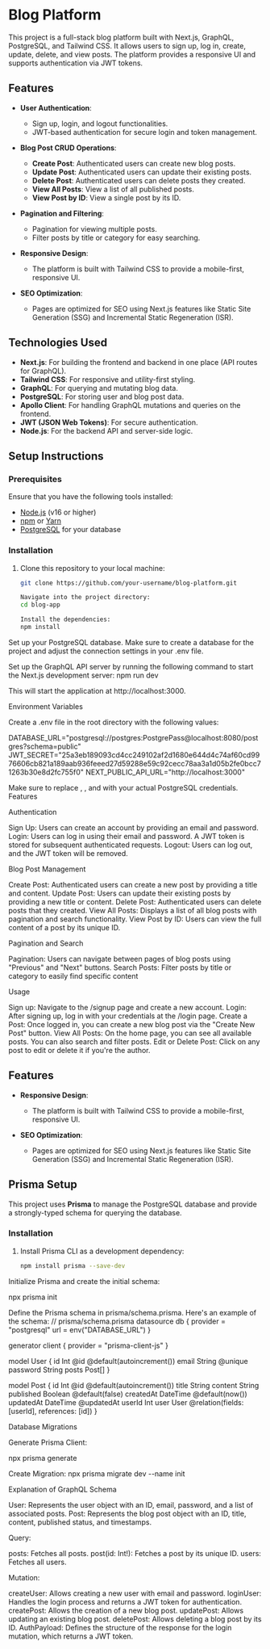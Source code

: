 
# Blog Platform

This project is a full-stack blog platform built with Next.js, GraphQL, PostgreSQL, and Tailwind CSS. It allows users to sign up, log in, create, update, delete, and view posts. The platform provides a responsive UI and supports authentication via JWT tokens.

## Features

- **User Authentication**: 
  - Sign up, login, and logout functionalities.
  - JWT-based authentication for secure login and token management.
  
- **Blog Post CRUD Operations**: 
  - **Create Post**: Authenticated users can create new blog posts.
  - **Update Post**: Authenticated users can update their existing posts.
  - **Delete Post**: Authenticated users can delete posts they created.
  - **View All Posts**: View a list of all published posts.
  - **View Post by ID**: View a single post by its ID.
  
- **Pagination and Filtering**: 
  - Pagination for viewing multiple posts.
  - Filter posts by title or category for easy searching.
  
- **Responsive Design**: 
  - The platform is built with Tailwind CSS to provide a mobile-first, responsive UI.
  
- **SEO Optimization**: 
  - Pages are optimized for SEO using Next.js features like Static Site Generation (SSG) and Incremental Static Regeneration (ISR).

## Technologies Used

- **Next.js**: For building the frontend and backend in one place (API routes for GraphQL).
- **Tailwind CSS**: For responsive and utility-first styling.
- **GraphQL**: For querying and mutating blog data.
- **PostgreSQL**: For storing user and blog post data.
- **Apollo Client**: For handling GraphQL mutations and queries on the frontend.
- **JWT (JSON Web Tokens)**: For secure authentication.
- **Node.js**: For the backend API and server-side logic.

## Setup Instructions

### Prerequisites

Ensure that you have the following tools installed:

- [Node.js](https://nodejs.org/) (v16 or higher)
- [npm](https://npmjs.com/) or [Yarn](https://yarnpkg.com/)
- [PostgreSQL](https://www.postgresql.org/) for your database

### Installation

1. Clone this repository to your local machine:

   ```bash
   git clone https://github.com/your-username/blog-platform.git

   Navigate into the project directory:
   cd blog-app

   Install the dependencies:
   npm install

Set up your PostgreSQL database. Make sure to create a database for the project and adjust the connection settings in your .env file.

Set up the GraphQL API server by running the following command to start the Next.js development server:  npm run dev

This will start the application at http://localhost:3000.

Environment Variables

Create a .env file in the root directory with the following values:

DATABASE_URL="postgresql://postgres:PostgrePass@localhost:8080/postgres?schema=public"
JWT_SECRET="25a3eb189093cd4cc249102af2d1680e644d4c74af60cd9976606cb821a189aab936feeed27d59288e59c92cecc78aa3a1d05b2fe0bcc71263b30e8d2fc755f0"
NEXT_PUBLIC_API_URL="http://localhost:3000"

Make sure to replace <username>, <password>, and <your-database-name> with your actual PostgreSQL credentials.
Features

Authentication

Sign Up: Users can create an account by providing an email and password.
Login: Users can log in using their email and password. A JWT token is stored for subsequent authenticated requests.
Logout: Users can log out, and the JWT token will be removed.



Blog Post Management

Create Post: Authenticated users can create a new post by providing a title and content.
Update Post: Users can update their existing posts by providing a new title or content.
Delete Post: Authenticated users can delete posts that they created.
View All Posts: Displays a list of all blog posts with pagination and search functionality.
View Post by ID: Users can view the full content of a post by its unique ID.

Pagination and Search


Pagination: Users can navigate between pages of blog posts using "Previous" and "Next" buttons.
Search Posts: Filter posts by title or category to easily find specific content

Usage

Sign up: Navigate to the /signup page and create a new account.
Login: After signing up, log in with your credentials at the /login page.
Create a Post: Once logged in, you can create a new blog post via the "Create New Post" button.
View All Posts: On the home page, you can see all available posts. You can also search and filter posts.
Edit or Delete Post: Click on any post to edit or delete it if you're the author.


## Features

  
- **Responsive Design**: 
  - The platform is built with Tailwind CSS to provide a mobile-first, responsive UI.
  
- **SEO Optimization**: 
  - Pages are optimized for SEO using Next.js features like Static Site Generation (SSG) and Incremental Static Regeneration (ISR).

## Prisma Setup

This project uses **Prisma** to manage the PostgreSQL database and provide a strongly-typed schema for querying the database.

### Installation

1. Install Prisma CLI as a development dependency:

   ```bash
   npm install prisma --save-dev

Initialize Prisma and create the initial schema:

npx prisma init

Define the Prisma schema in prisma/schema.prisma. Here's an example of the schema:
// prisma/schema.prisma
datasource db {
  provider = "postgresql"
  url      = env("DATABASE_URL")
}

generator client {
  provider = "prisma-client-js"
}

model User {
  id        Int      @id @default(autoincrement())
  email     String   @unique
  password  String
  posts     Post[]
}

model Post {
  id        Int      @id @default(autoincrement())
  title     String
  content   String
  published Boolean  @default(false)
  createdAt DateTime @default(now())
  updatedAt DateTime @updatedAt
  userId    Int
  user      User     @relation(fields: [userId], references: [id])
}



Database Migrations

Generate Prisma Client:

npx prisma generate

Create Migration:
npx prisma migrate dev --name init

Explanation of GraphQL Schema

User: Represents the user object with an ID, email, password, and a list of associated posts.
Post: Represents the blog post object with an ID, title, content, published status, and timestamps.

Query:

posts: Fetches all posts.
post(id: Int!): Fetches a post by its unique ID.
users: Fetches all users.

Mutation:

createUser: Allows creating a new user with email and password.
loginUser: Handles the login process and returns a JWT token for authentication.
createPost: Allows the creation of a new blog post.
updatePost: Allows updating an existing blog post.
deletePost: Allows deleting a blog post by its ID.
AuthPayload: Defines the structure of the response for the login mutation, which returns a JWT token.